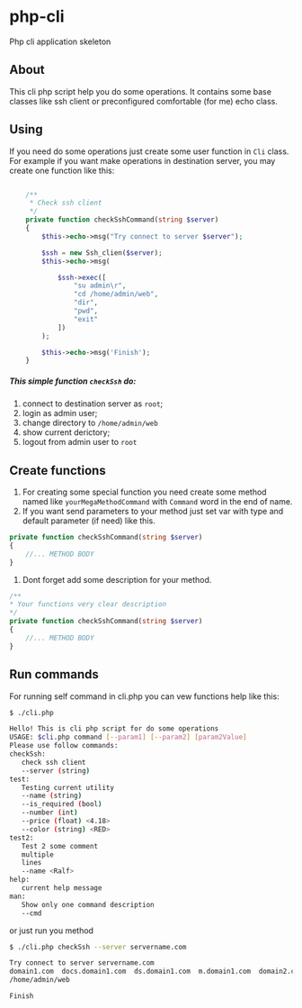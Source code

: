 # php-cli
Php cli application skeleton

## About

This cli php script help you do some operations. It contains some base classes 
like ssh client or preconfigured comfortable (for me) echo class.

## Using

If you need do some operations just create some user function in `Cli` class.
For example if you want make operations in destination server, you may create 
one function like this:

```PHP

    /**
     * Check ssh client
     */
    private function checkSshCommand(string $server)
    {
        $this->echo->msg("Try connect to server $server");

        $ssh = new Ssh_clien($server);
        $this->echo->msg(

            $ssh->exec([
                "su admin\r",
                "cd /home/admin/web",
                "dir",
                "pwd",
                "exit"
            ])
        );

        $this->echo->msg('Finish');
    }

```

##### This simple function `checkSsh` do:

1. connect to destination server as `root`;
1. login as admin user;
1. change directory to `/home/admin/web`
1. show current derictory;
1. logout from admin user to `root`

## Create functions

1. For creating some special function you need create some method 
named like `yourMegaMethodCommand` with `Command` word in the end of name.
1. If you want send parameters to your method just set var with 
type and default parameter (if need) like this.

```PHP
private function checkSshCommand(string $server) 
{
    //... METHOD BODY
}
```
1. Dont forget add some description for your method.

```PHP
/**
* Your functions very clear description
*/
private function checkSshCommand(string $server) 
{
    //... METHOD BODY
}
```
## Run commands

For running self command in cli.php you can vew functions help like this:

```BASH
$ ./cli.php

Hello! This is cli php script for do some operations
USAGE: $cli.php command [--param1] [--param2] [param2Value]
Please use follow commands:
checkSsh:
   check ssh client
   --server (string)
test:
   Testing current utility
   --name (string)
   --is_required (bool)
   --number (int)
   --price (float) <4.18>
   --color (string) <RED>
test2:
   Test 2 some comment
   multiple
   lines
   --name <Ralf>
help:
   current help message
man:
   Show only one command description
   --cmd
```
 
 or just run you method
 
 ```BASH
 $ ./cli.php checkSsh --server servername.com
 
 Try connect to server servername.com
 domain1.com  docs.domain1.com  ds.domain1.com  m.domain1.com  domain2.com
 /home/admin/web
 
 Finish
 ```
 
